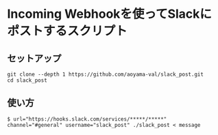 # Incoming Webhookを使ってSlackにポストするスクリプト

## セットアップ

```
git clone --depth 1 https://github.com/aoyama-val/slack_post.git
cd slack_post
```

## 使い方

```
$ url="https://hooks.slack.com/services/*****/*****" channel="#general" username="slack_post" ./slack_post < message
```
